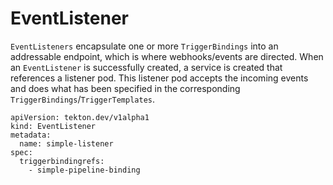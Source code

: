# EventListener
`EventListeners` encapsulate one or more `TriggerBindings` into an addressable endpoint, which is where webhooks/events are directed. When an `EventListener` is successfully created, a service is created that references a listener pod. This listener pod accepts the incoming events and does what has been specified in the corresponding `TriggerBindings`/`TriggerTemplates`.

```
apiVersion: tekton.dev/v1alpha1
kind: EventListener
metadata:
  name: simple-listener
spec:
  triggerbindingrefs:
    - simple-pipeline-binding
```